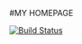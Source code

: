 #MY HOMEPAGE

[![Build Status](https://travis-ci.org/m7v/m7v.github.io.svg?branch=master)](https://travis-ci.org/m7v/m7v.github.io)
